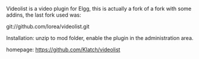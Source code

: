 Videolist is a video plugin for Elgg, this is actually a fork of a fork with some addins, the last fork used was:

git://github.com/lorea/videolist.git

Installation: 
unzip to mod folder, enable the plugin in the administration area.

homepage: https://github.com/Klatch/videolist